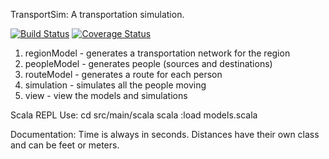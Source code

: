 TransportSim: A transportation simulation.

[![Build Status](https://travis-ci.org/davidbailey/TransportSim.svg?branch=master)](https://travis-ci.org/davidbailey/TransportSim)
[![Coverage Status](https://coveralls.io/repos/davidbailey/TransportSim/badge.svg?branch=master&service=github)](https://coveralls.io/github/davidbailey/TransportSim?branch=master)

1. regionModel      - generates a transportation network for the region
2. peopleModel      - generates people (sources and destinations)
3. routeModel       - generates a route for each person
4. simulation       - simulates all the people moving
5. view             - view the models and simulations

Scala REPL Use:
cd src/main/scala
scala
:load models.scala

Documentation:
Time is always in seconds.
Distances have their own class and can be feet or meters.
